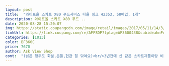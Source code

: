 ```yaml
---
layout: post 
title:  "와이프올 스카트 X80 푸드서비스 타올 핑크 42353, 50매입, 1개" 
description: 와이프올 스카트 X80 푸드 ..
date: 2020-08-28 15:20:07 
img: https://static.coupangcdn.com/image/retail/images/2017/05/11/14/3/944c1189-e7df-47c6-9b50-32e1a191a899.jpg 
linkUrl: https://link.coupang.com/re/AFFSDP?lptag=AF3600438&subid=ahnPublicAsk&pageKey=21564834&itemId=84191132&vendorItemId=3143303616&traceid=V0-113-09f69c770e7493af 
categories: [1013] 
color: BF360C 
price: 7670 
author: Ask View Shop 
cont:  "(낡은 행주도 화분,문틀,현관 잘 닦여요)<br/>3년전에 산 같은 스카트제품이랑 비교해봤는데 크기도 살짝 작고 좀 얇아졌네요<br/>▶️ 크기도 왠만큼 크고,두께도 적당하고<br/>간편하게 쓰고 버리기 좋음<br/>구매하게 됐어요.<br/><br/>그래서 일회용행주도 있어야겠다싶은 마음에<br/>그래서 전 주방일 많은 날 신나게 쓰다가<br/>그리고 단단해서 일회용으로 쓰기엔 아까울지경이예요ㅎㅎ<br/>느긋하게 쓸거 같습니다^^<br/>뜯어쓰는 행주티슈는 넘 얇아서 사용하고 빨면 너무 얇아 불편했는데ᆢ<br/>마지막에 지저분 한 곳에 쓰고 버려요.<br/><br/>메인행주로 요행주 쓰고 있는데... <br/><br/>물기 흡수도 잘 되고 좋아요.<br/><br/>삶아도 냄새나는 행주는 그만쓰고 싶음<br/>색상은 핑크색이라 화사하네요^^<br/>생각보다 얇지 않음<br/>서브로 쓰기도 하지만 양이 많아서(50매)<br/>서브행주로 쓰고 있는데 좋아요♡<br/>처음 사용 할 때 살짝 뻣뻣한 느낌이 있는데<br/>타올행주 요건 좀 도톰해서 좋으네요^^<br/>한 장씩 톡!톡! 뽑아 쓰기도 편하네요.<br/><br/>행주라는게 왠지 찜찜하잖아요?^^;<br/>흐르는 물에 행구고 사용하니 잘 닦이고 괜찮구요.<br/><br/>" 
---
```

